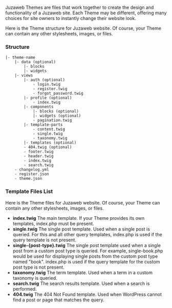 Juzaweb Themes are files that work together to create the design and functionality of a Juzaweb site. Each Theme may be different, offering many choices for site owners to instantly change their website look.

Here is the Theme structure for Juzaweb website. Of course, your Theme can contain any other stylesheets, images, or files.

### Structure
```
|- theme-name
    |- data (optional)
        |- blocks
        |- widgets
    |- views
        |- auth (optional)
            - login.twig
            - register.twig
            - forgot_password.twig
        |- profile (optional)
            - index.twig
        |- components
            |- blocks (optional)
            |- widgets (optional)
            - pagination.twig
        |- template-parts
            - content.twig
            - single.twig
            - taxonomy.twig
        |- templates (optional)
        - 404.twig (optional)
        - footer.twig
        - header.twig
        - index.twig
        - search.twig
    - changelog.yml
    - register.json
    - theme.json
```

### Template Files List
Here is the Theme files for Juzaweb website. Of course, your Theme can contain any other stylesheets, images, or files.
- **index.twig**
The main template. If your Theme provides its own templates, index.php must be present.
- **single.twig**
The single post template. Used when a single post is queried. For this and all other query templates, index.php is used if the query template is not present.
- **single-{post-type}.twig**
The single post template used when a single post from a custom post type is queried. For example, single-book.php would be used for displaying single posts from the custom post type named "book". index.php is used if the query template for the custom post type is not present.
- **taxonomy.twig**
The term template. Used when a term in a custom taxonomy is queried.
- **search.twig**
The search results template. Used when a search is performed.
- **404.twig**
The 404 Not Found template. Used when WordPress cannot find a post or page that matches the query.

